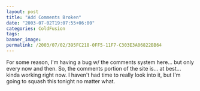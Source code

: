 ```yaml
---
layout: post
title: "Add Comments Broken"
date: "2003-07-02T19:07:55+06:00"
categories: ColdFusion 
tags: 
banner_image: 
permalink: /2003/07/02/395FC218-0FF5-11F7-C303E3A06822BB64
---
```


For some reason, I'm having a bug w/ the comments system here... but only every now and then. So, the comments portion of the site is... at best... kinda working right now. I haven't had time to really look into it, but I'm going to squash this tonight no matter what.